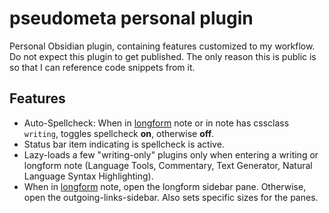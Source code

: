 <!-- LTeX: enabled=false -->
# pseudometa personal plugin
<!-- LTeX: enabled=true -->

<!-- vale Google.FirstPerson = NO -->
Personal Obsidian plugin, containing features customized to my workflow. Do not
expect this plugin to get published. The only reason this is public is so that I
can reference code snippets from it.

## Features
- Auto-Spellcheck: When in [longform](https://obsidian.md/plugins?id=longform)
  note or in note has cssclass `writing`, toggles spellcheck **on**, otherwise **off**.
- Status bar item indicating is spellcheck is active.
- Lazy-loads a few "writing-only" plugins only when entering a writing or
  longform note (Language Tools, Commentary, Text Generator, Natural Language
  Syntax Highlighting).
- When in [longform](https://obsidian.md/plugins?id=longform)
  note, open the longform sidebar pane. Otherwise, open the
  outgoing-links-sidebar. Also sets specific sizes for the panes.
